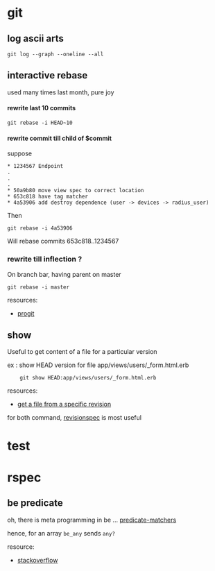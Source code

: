 git
===

log ascii arts
--------------

    git log --graph --oneline --all


interactive rebase
------------------
used many times last month, pure joy

#### rewrite last 10 commits

    git rebase -i HEAD~10

#### rewrite commit till child of $commit

suppose

    * 1234567 Endpoint
    .
    .
    .
    * 50a9b80 move view spec to correct location
    * 653c818 have tag matcher
    * 4a53906 add destroy dependence (user -> devices -> radius_user)

Then

    git rebase -i 4a53906

Will rebase commits 653c818..1234567

### rewrite till inflection ?
On branch bar, having parent on master

    git rebase -i master


resources:

* [progit](http://progit.org/book/ch6-4.html)

show
----
Useful to get content of a file for a particular version

ex : show HEAD version for file app/views/users/_form.html.erb

        git show HEAD:app/views/users/_form.html.erb

resources:

* [get a file from a specific revision](http://gitready.com/intermediate/2009/02/27/get-a-file-from-a-specific-revision.html )


for both command, [revisionspec](http://www.kernel.org/pub/software/scm/git/docs/gitrevisions.html) is most useful

test
====

rspec
=====
be predicate
------------
oh, there is meta programming in be ... [predicate-matchers](http://relishapp.com/rspec/rspec-expectations/v/2-5/dir/built-in-matchers/predicate-matchers)

hence, for an array `be_any` sends `any?`

resource:

* [stackoverflow](http://stackoverflow.com/questions/4146016/how-do-i-test-an-array-by-regex-in-rspec)






